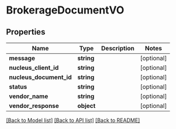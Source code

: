 # BrokerageDocumentVO

## Properties
Name | Type | Description | Notes
------------ | ------------- | ------------- | -------------
**message** | **string** |  | [optional] 
**nucleus_client_id** | **string** |  | [optional] 
**nucleus_document_id** | **string** |  | [optional] 
**status** | **string** |  | [optional] 
**vendor_name** | **string** |  | [optional] 
**vendor_response** | **object** |  | [optional] 

[[Back to Model list]](../README.md#documentation-for-models) [[Back to API list]](../README.md#documentation-for-api-endpoints) [[Back to README]](../README.md)


